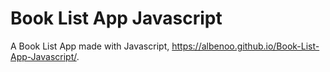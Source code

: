 # Book List App Javascript
 A Book List App  made with Javascript,
https://albenoo.github.io/Book-List-App-Javascript/.
